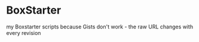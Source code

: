 # BoxStarter
my Boxstarter scripts because Gists don't work - the raw URL changes with every revision
